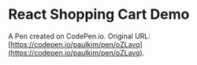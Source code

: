# React Shopping Cart Demo

A Pen created on CodePen.io. Original URL: [https://codepen.io/paulkim/pen/oZLavq](https://codepen.io/paulkim/pen/oZLavq).


